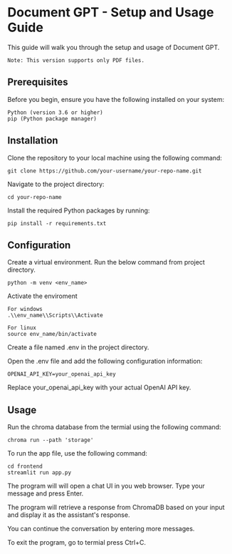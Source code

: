 # Document GPT - Setup and Usage Guide
This guide will walk you through the setup and usage of Document GPT.

```
Note: This version supports only PDF files. 
```

## Prerequisites
Before you begin, ensure you have the following installed on your system:
    
    Python (version 3.6 or higher)
    pip (Python package manager)
    
## Installation
Clone the repository to your local machine using the following command:<br>
    
    git clone https://github.com/your-username/your-repo-name.git
    

Navigate to the project directory:<br>
    
    cd your-repo-name
    

Install the required Python packages by running:<br>
    
    pip install -r requirements.txt


## Configuration
Create a virtual environment. Run the below command from project directory.

    python -m venv <env_name>

Activate the enviroment

    For windows
    .\\env_name\\Scripts\\Activate

    For linux
    source env_name/bin/activate


Create a file named .env in the project directory.

Open the .env file and add the following configuration information:

    OPENAI_API_KEY=your_openai_api_key

Replace your_openai_api_key with your actual OpenAI API key.

## Usage
Run the chroma database from the termial using the following command:<br>

    chroma run --path 'storage'

To run the app file, use the following command:<br>

    cd frontend
    streamlit run app.py


The program will will open a chat UI in you web browser. Type your message and press Enter.

The program will retrieve a response from ChromaDB based on your input and display it as the assistant's response.

You can continue the conversation by entering more messages.

To exit the program, go to termial press Ctrl+C.